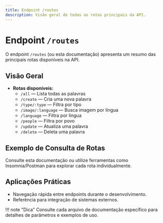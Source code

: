 ```yaml
---
title: Endpoint /routes
description: Visão geral de todas as rotas principais da API.
---
```


# Endpoint `/routes`

O endpoint `/routes` (ou esta documentação) apresenta um resumo das principais rotas disponíveis na API.

## Visão Geral

- **Rotas disponíveis:**
    - `/all` — Lista todas as palavras
    - `/create` — Cria uma nova palavra
    - `/type/:type` — Filtra por tipo
    - `/image/:language` — Busca imagem por língua
    - `/language` — Filtra por língua
    - `/people` — Filtra por povo
    - `/update` — Atualiza uma palavra
    - `/delete` — Deleta uma palavra

## Exemplo de Consulta de Rotas

Consulte esta documentação ou utilize ferramentas como Insomnia/Postman para explorar cada rota individualmente.

## Aplicações Práticas

- Navegação rápida entre endpoints durante o desenvolvimento.
- Referência para integração de sistemas externos.

!!! note "Dica"
    Consulte cada arquivo de documentação específico para detalhes de parâmetros e exemplos de uso.